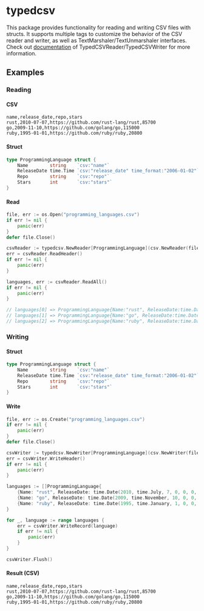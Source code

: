 # typedcsv

This package provides functionality for reading and writing CSV files with structs.
It supports multiple tags to customize the behavior of the CSV reader and writer, as well as TextMarshaler/TextUnmarshaler interfaces.
Check out [documentation](https://pkg.go.dev/github.com/hoshiumiarata/typedcsv) of TypedCSVReader/TypedCSVWriter for more information.

## Examples

### Reading

#### CSV

```csv
name,release_date,repo,stars
rust,2010-07-07,https://github.com/rust-lang/rust,85700
go,2009-11-10,https://github.com/golang/go,115000
ruby,1995-01-01,https://github.com/ruby/ruby,20800
```

#### Struct

```go
type ProgrammingLanguage struct {
	Name        string    `csv:"name"`
	ReleaseDate time.Time `csv:"release_date" time_format:"2006-01-02"`
	Repo        string    `csv:"repo"`
	Stars       int       `csv:"stars"`
}
```

#### Read

```go
file, err := os.Open("programming_languages.csv")
if err != nil {
    panic(err)
}
defer file.Close()

csvReader := typedcsv.NewReader[ProgrammingLanguage](csv.NewReader(file))
err = csvReader.ReadHeader()
if err != nil {
    panic(err)
}

languages, err := csvReader.ReadAll()
if err != nil {
    panic(err)
}

// languages[0] => ProgrammingLanguage{Name:"rust", ReleaseDate:time.Date(2010, time.July, 7, 0, 0, 0, 0, time.UTC), Repo:"https://github.com/rust-lang/rust", Stars:85700}
// languages[1] => ProgrammingLanguage{Name:"go", ReleaseDate:time.Date(2009, time.November, 10, 0, 0, 0, 0, time.UTC), Repo:"https://github.com/golang/go", Stars:115000}
// languages[2] => ProgrammingLanguage{Name:"ruby", ReleaseDate:time.Date(1995, time.January, 1, 0, 0, 0, 0, time.UTC), Repo:"https://github.com/ruby/ruby", Stars:20800}
```

### Writing

#### Struct

```go
type ProgrammingLanguage struct {
	Name        string    `csv:"name"`
	ReleaseDate time.Time `csv:"release_date" time_format:"2006-01-02"`
	Repo        string    `csv:"repo"`
	Stars       int       `csv:"stars"`
}
```

#### Write

```go
file, err := os.Create("programming_languages.csv")
if err != nil {
    panic(err)
}
defer file.Close()

csvWriter := typedcsv.NewWriter[ProgrammingLanguage](csv.NewWriter(file))
err = csvWriter.WriteHeader()
if err != nil {
    panic(err)
}

languages := []ProgrammingLanguage{
    {Name: "rust", ReleaseDate: time.Date(2010, time.July, 7, 0, 0, 0, 0, time.UTC), Repo: "https://github.com/rust-lang/rust", Stars: 85700},
    {Name: "go", ReleaseDate: time.Date(2009, time.November, 10, 0, 0, 0, 0, time.UTC), Repo: "https://github.com/golang/go", Stars: 115000},
    {Name: "ruby", ReleaseDate: time.Date(1995, time.January, 1, 0, 0, 0, 0, time.UTC), Repo: "https://github.com/ruby/ruby", Stars: 20800},
}

for _, language := range languages {
    err = csvWriter.WriteRecord(language)
    if err != nil {
        panic(err)
    }
}

csvWriter.Flush()
```

#### Result (CSV)

```csv
name,release_date,repo,stars
rust,2010-07-07,https://github.com/rust-lang/rust,85700
go,2009-11-10,https://github.com/golang/go,115000
ruby,1995-01-01,https://github.com/ruby/ruby,20800
```